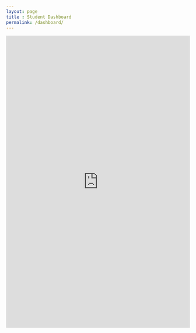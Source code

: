 ```yaml
---
layout: page
title : Student Dashboard
permalink: /dashboard/
---
```

<iframe width="100%" height="800" src="https://docs.google.com/spreadsheets/d/1RviqriR0Tyj32dgwU6iAASt-ri6mZwiKNMcoxloxVXI/edit#gid=0" frameborder="0" allowfullscreen ></iframe>


